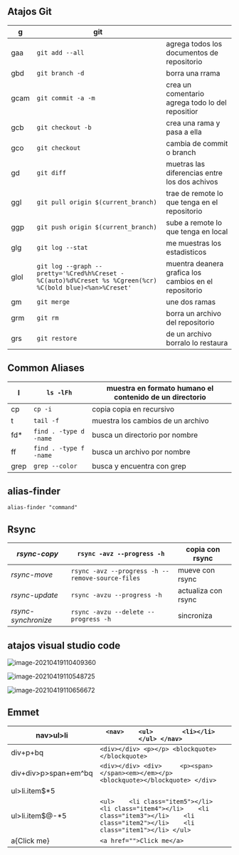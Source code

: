 ## Atajos Git

| g    | git                                                          |                                                       |
| ---- | ------------------------------------------------------------ | ----------------------------------------------------- |
| gaa  | `git add --all`                                              | agrega todos los documentos de repositorio            |
| gbd  | `git branch -d`                                              | borra una rrama                                       |
| gcam | `git commit -a -m`                                           | crea un comentario  agrega todo lo del repositior     |
| gcb  | `git checkout -b`                                            | crea una rama y pasa a ella                           |
| gco  | `git checkout`                                               | cambia de commit o branch                             |
| gd   | `git diff`                                                   | muetras las diferencias entre los dos achivos         |
| ggl  | `git pull origin $(current_branch)`                          | trae de remote lo que tenga en el repositorio         |
| ggp  | `git push origin $(current_branch)`                          | sube a remote lo que tenga en local                   |
| glg  | `git log --stat`                                             | me muestras los estadisticos                          |
| glol | `git log --graph --pretty='%Cred%h%Creset -%C(auto)%d%Creset %s %Cgreen(%cr) %C(bold blue)<%an>%Creset'` | muentra deanera grafica los cambios en el repositorio |
| gm   | `git merge`                                                  | une dos ramas                                         |
| grm  | `git rm`                                                     | borra un archivo del repositorio                      |
| grs  | `git restore`                                                | de un archivo borralo lo restaura                     |

##  Common Aliases

| l    | `ls -lFh`              | muestra en formato humano el contenido de un directorio |
| ---- | ---------------------- | ------------------------------------------------------- |
| cp   | `cp -i`                | copia copia en recursivo                                |
| t    | `tail -f`              | muestra los cambios de un archivo                       |
| fd*  | `find . -type d -name` | busca un directorio por nombre                          |
| ff   | `find . -type f -name` | busca un archivo por nombre                             |
| grep | `grep --color`         | busca y encuentra con grep                              |

## alias-finder

```
alias-finder "command"
```

## Rsync

| *rsync-copy*        | `rsync -avz --progress -h`                       | copia con rsync     |
| ------------------- | ------------------------------------------------ | ------------------- |
| *rsync-move*        | `rsync -avz --progress -h --remove-source-files` | mueve con rsync     |
| *rsync-update*      | `rsync -avzu --progress -h`                      | actualiza con rsync |
| *rsync-synchronize* | `rsync -avzu --delete --progress -h`             | sincroniza          |

## atajos visual studio code

![image-20210419110409360](C:\Users\winda\AppData\Roaming\Typora\typora-user-images\image-20210419110409360.png)

![image-20210419110548725](C:\Users\winda\AppData\Roaming\Typora\typora-user-images\image-20210419110548725.png)

![image-20210419110656672](C:\Users\winda\AppData\Roaming\Typora\typora-user-images\image-20210419110656672.png)

## Emmet

| nav>ul>li            | `<nav>    <ul>        <li></li>    </ul> </nav>`             |      |
| -------------------- | ------------------------------------------------------------ | ---- |
| div+p+bq             | `<div></div> <p></p> <blockquote></blockquote>`              |      |
| div+div>p>span+em^bq | `<div></div> <div>     <p><span></span><em></em></p>     <blockquote></blockquote> </div>` |      |
| ul>li.item$*5        |                                                              |      |
| ul>li.item$@-*5      | `<ul>    <li class="item5"></li>    <li class="item4"></li>    <li class="item3"></li>    <li class="item2"></li>    <li class="item1"></li> </ul>` |      |
| a{Click me}          | `<a href="">Click me</a>`                                    |      |

